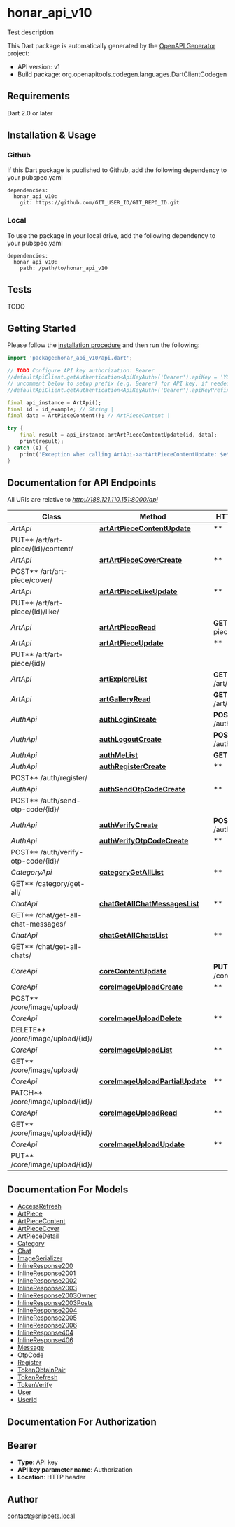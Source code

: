 # honar_api_v10

Test description

This Dart package is automatically generated by
the [OpenAPI Generator](https://openapi-generator.tech) project:

- API version: v1
- Build package: org.openapitools.codegen.languages.DartClientCodegen

## Requirements

Dart 2.0 or later

## Installation & Usage

### Github
If this Dart package is published to Github, add the following dependency to your pubspec.yaml
```
dependencies:
  honar_api_v10:
    git: https://github.com/GIT_USER_ID/GIT_REPO_ID.git
```

### Local
To use the package in your local drive, add the following dependency to your pubspec.yaml

```
dependencies:
  honar_api_v10:
    path: /path/to/honar_api_v10
```

## Tests

TODO

## Getting Started

Please follow the [installation procedure](#installation--usage) and then run the following:

```dart
import 'package:honar_api_v10/api.dart';

// TODO Configure API key authorization: Bearer
//defaultApiClient.getAuthentication<ApiKeyAuth>('Bearer').apiKey = 'YOUR_API_KEY';
// uncomment below to setup prefix (e.g. Bearer) for API key, if needed
//defaultApiClient.getAuthentication<ApiKeyAuth>('Bearer').apiKeyPrefix = 'Bearer';

final api_instance = ArtApi();
final id = id_example; // String | 
final data = ArtPieceContent(); // ArtPieceContent | 

try {
    final result = api_instance.artArtPieceContentUpdate(id, data);
    print(result);
} catch (e) {
    print('Exception when calling ArtApi->artArtPieceContentUpdate: $e\n');
}

```

## Documentation for API Endpoints

All URIs are relative to *http://188.121.110.151:8000/api*

Class | Method | HTTP request | Description
------------ | ------------- | ------------- | -------------
*ArtApi* | [**artArtPieceContentUpdate**](doc//ArtApi.md#artartpiececontentupdate) | **
PUT** /art/art-piece/{id}/content/ |
*ArtApi* | [**artArtPieceCoverCreate**](doc//ArtApi.md#artartpiececovercreate) | **
POST** /art/art-piece/cover/ |
*ArtApi* | [**artArtPieceLikeUpdate**](doc//ArtApi.md#artartpiecelikeupdate) | **
PUT** /art/art-piece/{id}/like/ |
*ArtApi* | [**artArtPieceRead**](doc//ArtApi.md#artartpieceread) | **GET** /art/art-piece/{id}/ |
*ArtApi* | [**artArtPieceUpdate**](doc//ArtApi.md#artartpieceupdate) | **
PUT** /art/art-piece/{id}/ |
*ArtApi* | [**artExploreList**](doc//ArtApi.md#artexplorelist) | **GET** /art/explore/ |
*ArtApi* | [**artGalleryRead**](doc//ArtApi.md#artgalleryread) | **GET** /art/gallery/{id}/ |
*AuthApi* | [**authLoginCreate**](doc//AuthApi.md#authlogincreate) | **POST** /auth/login/ |
*AuthApi* | [**authLogoutCreate**](doc//AuthApi.md#authlogoutcreate) | **POST** /auth/logout/ |
*AuthApi* | [**authMeList**](doc//AuthApi.md#authmelist) | **GET** /auth/me/ |
*AuthApi* | [**authRegisterCreate**](doc//AuthApi.md#authregistercreate) | **
POST** /auth/register/ |
*AuthApi* | [**authSendOtpCodeCreate**](doc//AuthApi.md#authsendotpcodecreate) | **
POST** /auth/send-otp-code/{id}/ |
*AuthApi* | [**authVerifyCreate**](doc//AuthApi.md#authverifycreate) | **POST** /auth/verify/ |
*AuthApi* | [**authVerifyOtpCodeCreate**](doc//AuthApi.md#authverifyotpcodecreate) | **
POST** /auth/verify-otp-code/{id}/ |
*CategoryApi* | [**categoryGetAllList**](doc//CategoryApi.md#categorygetalllist) | **
GET** /category/get-all/ |
*ChatApi* | [**chatGetAllChatMessagesList**](doc//ChatApi.md#chatgetallchatmessageslist) | **
GET** /chat/get-all-chat-messages/ |
*ChatApi* | [**chatGetAllChatsList**](doc//ChatApi.md#chatgetallchatslist) | **
GET** /chat/get-all-chats/ |
*CoreApi* | [**coreContentUpdate**](doc//CoreApi.md#corecontentupdate) | **PUT** /core/content/ |
*CoreApi* | [**coreImageUploadCreate**](doc//CoreApi.md#coreimageuploadcreate) | **
POST** /core/image/upload/ |
*CoreApi* | [**coreImageUploadDelete**](doc//CoreApi.md#coreimageuploaddelete) | **
DELETE** /core/image/upload/{id}/ |
*CoreApi* | [**coreImageUploadList**](doc//CoreApi.md#coreimageuploadlist) | **
GET** /core/image/upload/ |
*CoreApi* | [**coreImageUploadPartialUpdate**](doc//CoreApi.md#coreimageuploadpartialupdate) | **
PATCH** /core/image/upload/{id}/ |
*CoreApi* | [**coreImageUploadRead**](doc//CoreApi.md#coreimageuploadread) | **
GET** /core/image/upload/{id}/ |
*CoreApi* | [**coreImageUploadUpdate**](doc//CoreApi.md#coreimageuploadupdate) | **
PUT** /core/image/upload/{id}/ |

## Documentation For Models

- [AccessRefresh](doc//AccessRefresh.md)
- [ArtPiece](doc//ArtPiece.md)
- [ArtPieceContent](doc//ArtPieceContent.md)
- [ArtPieceCover](doc//ArtPieceCover.md)
- [ArtPieceDetail](doc//ArtPieceDetail.md)
- [Category](doc//Category.md)
- [Chat](doc//Chat.md)
- [ImageSerializer](doc//ImageSerializer.md)
- [InlineResponse200](doc//InlineResponse200.md)
- [InlineResponse2001](doc//InlineResponse2001.md)
- [InlineResponse2002](doc//InlineResponse2002.md)
- [InlineResponse2003](doc//InlineResponse2003.md)
- [InlineResponse2003Owner](doc//InlineResponse2003Owner.md)
- [InlineResponse2003Posts](doc//InlineResponse2003Posts.md)
- [InlineResponse2004](doc//InlineResponse2004.md)
- [InlineResponse2005](doc//InlineResponse2005.md)
- [InlineResponse2006](doc//InlineResponse2006.md)
- [InlineResponse404](doc//InlineResponse404.md)
- [InlineResponse406](doc//InlineResponse406.md)
- [Message](doc//Message.md)
- [OtpCode](doc//OtpCode.md)
- [Register](doc//Register.md)
- [TokenObtainPair](doc//TokenObtainPair.md)
- [TokenRefresh](doc//TokenRefresh.md)
- [TokenVerify](doc//TokenVerify.md)
- [User](doc//User.md)
- [UserId](doc//UserId.md)

## Documentation For Authorization

## Bearer

- **Type**: API key
- **API key parameter name**: Authorization
- **Location**: HTTP header

## Author

contact@snippets.local

